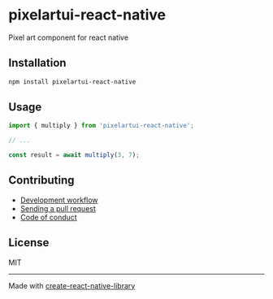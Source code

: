 # pixelartui-react-native

Pixel art component for react native

## Installation


```sh
npm install pixelartui-react-native
```


## Usage


```js
import { multiply } from 'pixelartui-react-native';

// ...

const result = await multiply(3, 7);
```


## Contributing

- [Development workflow](CONTRIBUTING.md#development-workflow)
- [Sending a pull request](CONTRIBUTING.md#sending-a-pull-request)
- [Code of conduct](CODE_OF_CONDUCT.md)

## License

MIT

---

Made with [create-react-native-library](https://github.com/callstack/react-native-builder-bob)
